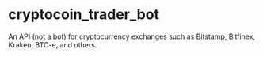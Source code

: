 cryptocoin_trader_bot
=====================

An API (not a bot) for cryptocurrency exchanges such as Bitstamp, Bitfinex, Kraken, BTC-e, and others.
